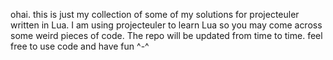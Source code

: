 ohai. this is just my collection of some of my solutions for projecteuler written in Lua. I am using projecteuler to learn Lua so you may come across some weird pieces of code. The repo will be updated from
time to time. feel free to use code and have fun ^-^

